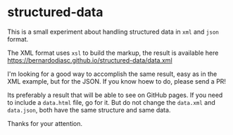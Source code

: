 # structured-data

This is a small experiment about handling structured data in `xml` and `json` format.

The XML format uses `xsl` to build the markup, the result is available here https://bernardodiasc.github.io/structured-data/data.xml

I'm looking for a good way to accomplish the same result, easy as in the XML example, but for the JSON. If you know hoew to do, please send a PR!

Its preferably a result that will be able to see on GitHub pages. If you need to include a `data.html` file, go for it. But do not change the `data.xml` and `data.json`, both have the same structure and same data.

Thanks for your attention.
